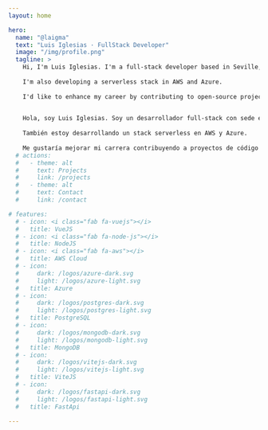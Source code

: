 ```yaml
---
layout: home

hero:
  name: "@laigma"
  text: "Luis Iglesias · FullStack Developer"
  image: "/img/profile.png"
  tagline: >
    Hi, I'm Luis Iglesias. I'm a full-stack developer based in Seville, Spain, experienced in VueJS and NodeJS frameworks. 
    
    I'm also developing a serverless stack in AWS and Azure. 
    
    I'd like to enhance my career by contributing to open-source projects through this site.
    

    Hola, soy Luis Iglesias. Soy un desarrollador full-stack con sede en Sevilla, España, con experiencia en los frameworks VueJS y NodeJS. 
    
    También estoy desarrollando un stack serverless en AWS y Azure. 
    
    Me gustaría mejorar mi carrera contribuyendo a proyectos de código abierto a través de este sitio.
  # actions:
  #   - theme: alt
  #     text: Projects
  #     link: /projects
  #   - theme: alt
  #     text: Contact
  #     link: /contact

# features:
  # - icon: <i class="fab fa-vuejs"></i>
  #   title: VueJS
  # - icon: <i class="fab fa-node-js"></i>
  #   title: NodeJS
  # - icon: <i class="fab fa-aws"></i> 
  #   title: AWS Cloud
  # - icon: 
  #     dark: /logos/azure-dark.svg
  #     light: /logos/azure-light.svg
  #   title: Azure
  # - icon: 
  #     dark: /logos/postgres-dark.svg
  #     light: /logos/postgres-light.svg
  #   title: PostgreSQL
  # - icon: 
  #     dark: /logos/mongodb-dark.svg
  #     light: /logos/mongodb-light.svg
  #   title: MongoDB
  # - icon:
  #     dark: /logos/vitejs-dark.svg
  #     light: /logos/vitejs-light.svg
  #   title: ViteJS
  # - icon:
  #     dark: /logos/fastapi-dark.svg
  #     light: /logos/fastapi-light.svg
  #   title: FastApi

---
```

<CustomHome />

<script>
import CustomHome from "./views/FeaturesLayout.vue"

export default {
  components: {
    CustomHome
  }
}
</script>
